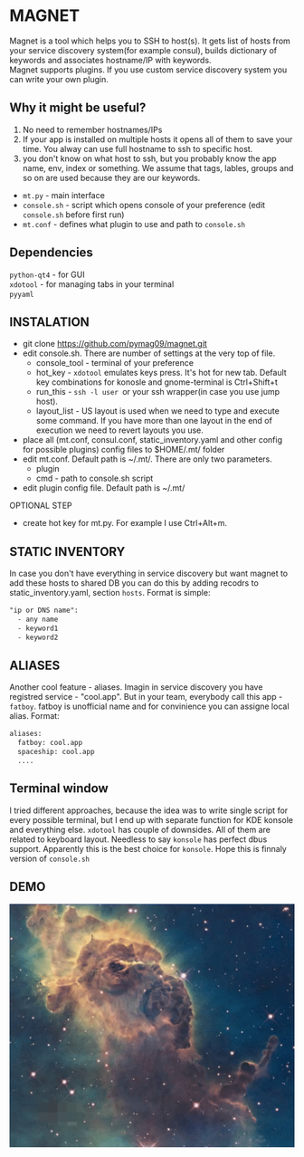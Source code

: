 # MAGNET
  
Magnet is a tool which helps you to SSH to host(s). It gets list of hosts from your service discovery system(for example consul), builds dictionary of keywords and associates hostname/IP with keywords.  
Magnet supports plugins. If you use custom service discovery system you can write your own plugin.  

## Why it might be useful?  
1. No need to remember hostnames/IPs  
2. If your app is installed on multiple hosts it opens all of them to save your time. You alway can use full hostname to ssh to specific host.  
3. you don't know on what host to ssh, but you probably know the app name, env, index or something. We assume that tags, lables, groups and so on are used because they are our keywords.

* `mt.py` - main interface
* `console.sh` - script which opens console of your preference (edit `console.sh` before first run)
* `mt.conf` - defines what plugin to use and path to `console.sh`
  
## Dependencies  
`python-qt4` - for GUI  
`xdotool` - for managing tabs in your terminal  
`pyyaml`  

## INSTALATION
* git clone https://github.com/pymag09/magnet.git
* edit console.sh. There are number of settings at the very top of file.
    * console_tool - terminal of your preference
    * hot_key - `xdotool` emulates keys press. It's hot for new tab. Default key combinations for konosle and gnome-terminal is Ctrl+Shift+t
    * run_this - `ssh -l user `or your ssh wrapper(in case you use jump host).
    * layout_list - US layout is used when we need to type and execute some command. If you have more than one layout in the end of execution we need to revert layouts you use.
* place all (mt.conf, consul.conf, static_inventory.yaml and other config for possible plugins) config files to $HOME/.mt/ folder
* edit mt.conf. Default path is ~/.mt/. There are only two parameters.
    * plugin
    * cmd - path to console.sh script
* edit plugin config file. Default path is ~/.mt/

OPTIONAL STEP
* create hot key for mt.py. For example I use Ctrl+Alt+m.

## STATIC INVENTORY
In case you don't have everything in service discovery but want magnet to add these hosts to shared DB you can do this by adding recodrs to static_inventory.yaml, section `hosts`. Format is simple:
```
"ip or DNS name":
  - any name
  - keyword1
  - keyword2
```

## ALIASES
Another cool feature - aliases. Imagin in service discovery you have registred service - "cool.app". But in your team, everybody call this app - `fatboy`. fatboy is unofficial name and for convinience you can assigne local alias.
Format:
```
aliases:
  fatboy: cool.app
  spaceship: cool.app
  ....
```
## Terminal window
I tried different approaches, because the idea was to write single script for every possible terminal, but I end up with separate function for KDE konsole and everything else. `xdotool` has couple of downsides. All of them are related to keyboard layout. Needless to say `konsole` has perfect dbus support. Apparently this is the best choice for `konsole`. Hope this is finnaly version of `console.sh`

## DEMO  
![demo](images/magnet-demo.gif)
